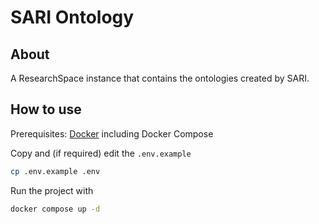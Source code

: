 # SARI Ontology

## About

A ResearchSpace instance that contains the ontologies created by SARI.


## How to use

Prerequisites: [Docker](http://docker.io) including Docker Compose

Copy and (if required) edit the `.env.example`
```sh
cp .env.example .env
```


Run the project with
```sh
docker compose up -d
```